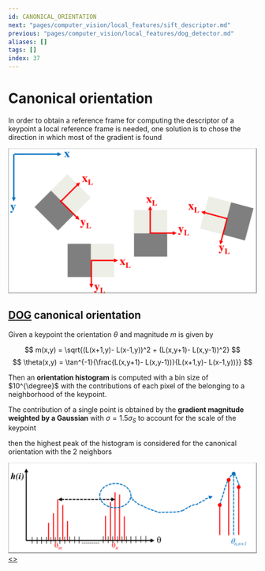 ```yaml
---
id: CANONICAL_ORIENTATION
next: "pages/computer_vision/local_features/sift_descriptor.md"
previous: "pages/computer_vision/local_features/dog_detector.md"
aliases: []
tags: []
index: 37
---
```


# Canonical orientation

In order to obtain a reference frame for computing the descriptor of a keypoint a local reference frame is needed, one solution is to chose the direction in which most of the gradient is found

![](assets/computer_vision/Pasted_image_20240314123223.png)

## [DOG](pages/computer_vision/local_features/dog_detector.md) canonical orientation

Given a keypoint the orientation $\theta$ and magnitude $m$ is given by

$$
m(x,y) =  \sqrt{(L(x+1,y)- L(x-1,y))^2 + (L(x,y+1)- L(x,y-1))^2}
$$
$$
\theta(x,y) = \tan^{-1}{\frac{L(x,y+1)- L(x,y-1))}{L(x+1,y)- L(x-1,y))}}
$$

Then an **orientation histogram** is computed with a bin size of $10^{\degree}$ with the contributions of each pixel of the belonging to a neighborhood of the keypoint.

The contribution of a single point is obtained  by the **gradient magnitude weighted by a Gaussian** with $\sigma =1.5\sigma_S$  to account for the scale of the keypoint

then the highest peak of the histogram is considered for the canonical orientation with the 2 neighbors

![](assets/computer_vision/Pasted_image_20240314122805.png)
[<](pages/computer_vision/local_features/dog_detector.md)[>](pages/computer_vision/local_features/sift_descriptor.md)
